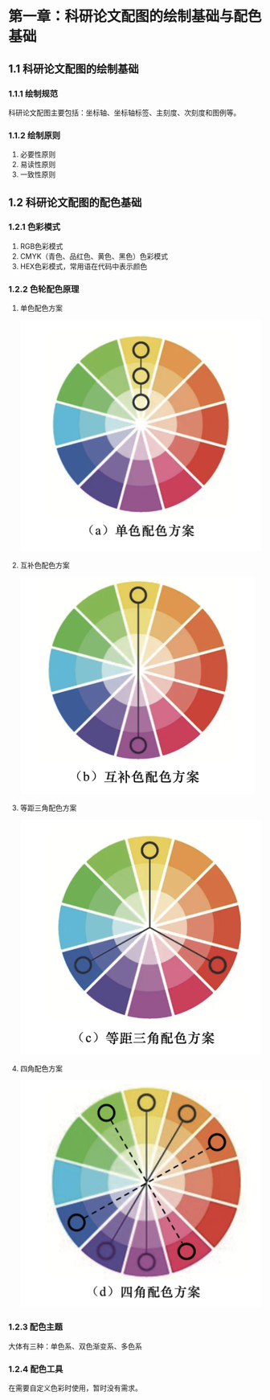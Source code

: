 # 第一章：科研论文配图的绘制基础与配色基础

## 1.1 科研论文配图的绘制基础

### 1.1.1 绘制规范

科研论文配图主要包括：坐标轴、坐标轴标签、主刻度、次刻度和图例等。

### 1.1.2 绘制原则

1. 必要性原则
2. 易读性原则
3. 一致性原则

## 1.2 科研论文配图的配色基础

### 1.2.1 色彩模式

1. RGB色彩模式
2. CMYK（青色、品红色、黄色、黑色）色彩模式
3. HEX色彩模式，常用语在代码中表示颜色

### 1.2.2 色轮配色原理

1. 单色配色方案

   ![image-20230815145655273](chapter1.assets/image-20230815145655273.png)

2. 互补色配色方案

   ![image-20230815145750988](chapter1.assets/image-20230815145750988.png)

3. 等距三角配色方案

   ![image-20230815145844361](chapter1.assets/image-20230815145844361.png)

4. 四角配色方案

   ![image-20230815145856101](chapter1.assets/image-20230815145856101.png)

### 1.2.3 配色主题

大体有三种：单色系、双色渐变系、多色系

### 1.2.4 配色工具

在需要自定义色彩时使用，暂时没有需求。